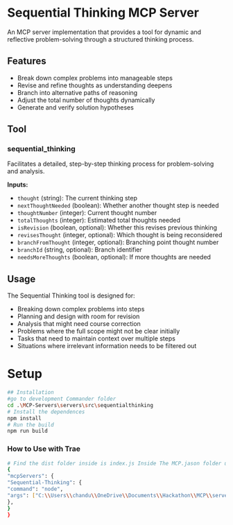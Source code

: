 # Sequential Thinking MCP Server

An MCP server implementation that provides a tool for dynamic and reflective problem-solving through a structured thinking process.

## Features

- Break down complex problems into manageable steps
- Revise and refine thoughts as understanding deepens
- Branch into alternative paths of reasoning
- Adjust the total number of thoughts dynamically
- Generate and verify solution hypotheses

## Tool

### sequential_thinking

Facilitates a detailed, step-by-step thinking process for problem-solving and analysis.

**Inputs:**
- `thought` (string): The current thinking step
- `nextThoughtNeeded` (boolean): Whether another thought step is needed
- `thoughtNumber` (integer): Current thought number
- `totalThoughts` (integer): Estimated total thoughts needed
- `isRevision` (boolean, optional): Whether this revises previous thinking
- `revisesThought` (integer, optional): Which thought is being reconsidered
- `branchFromThought` (integer, optional): Branching point thought number
- `branchId` (string, optional): Branch identifier
- `needsMoreThoughts` (boolean, optional): If more thoughts are needed

## Usage

The Sequential Thinking tool is designed for:
- Breaking down complex problems into steps
- Planning and design with room for revision
- Analysis that might need course correction
- Problems where the full scope might not be clear initially
- Tasks that need to maintain context over multiple steps
- Situations where irrelevant information needs to be filtered out


# Setup
```bash
## Installation
#go to development Commander folder
cd .\MCP-Servers\servers\src\sequentialthinking
# Install the dependences 
npm install
# Run the build
npm run build
``` 
### How to Use with Trae 
```bash
# Find the dist folder inside is index.js Inside The MCP.jason folder use 
{
"mcpServers": {
"Sequential-Thinking": {
"command": "node",
"args": ["C:\\Users\\chandu\\OneDrive\\Documents\\Hackathon\\MCP\\servers\\src\\sequentialthinking\\dist\\index.js"]
},
}
}
```